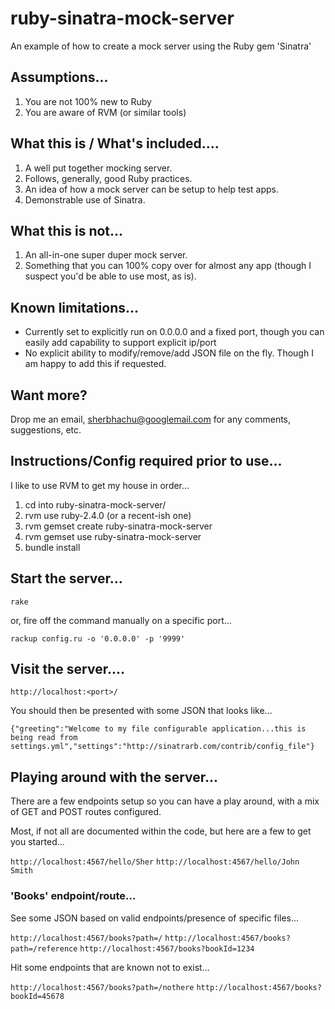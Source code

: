 # ruby-sinatra-mock-server
An example of how to create a mock server using the Ruby gem 'Sinatra'

## Assumptions...

 1. You are not 100% new to Ruby
 2. You are aware of RVM (or similar tools)

## What this is / What's included....

 1. A well put together mocking server.
 2. Follows, generally, good Ruby practices.
 3. An idea of how a mock server can be setup to help test apps.
 4. Demonstrable use of Sinatra.

## What this is not...

1. An all-in-one super duper mock server.
2. Something that you can 100% copy over for almost any app (though I suspect you'd be able to use most, as is).

## Known limitations...

 - Currently set to explicitly run on 0.0.0.0 and a fixed port, though you can easily add capability to support explicit ip/port
 - No explicit ability to modify/remove/add JSON file on the fly. Though I am happy to add this if requested.

## Want more?

Drop me an email, sherbhachu@googlemail.com for any comments, suggestions, etc.

## Instructions/Config required prior to use...

I like to use RVM to get my house in order...

1. cd into ruby-sinatra-mock-server/
2. rvm use ruby-2.4.0 (or a recent-ish one)
3. rvm gemset create ruby-sinatra-mock-server
4. rvm gemset use ruby-sinatra-mock-server
6. bundle install

## Start the server...

```rake```

or, fire off the command manually on a specific port...

```rackup config.ru -o '0.0.0.0' -p '9999'```


## Visit the server....

```http://localhost:<port>/```

You should then be presented with some JSON that looks like...

```
{"greeting":"Welcome to my file configurable application...this is being read from settings.yml","settings":"http://sinatrarb.com/contrib/config_file"}
```

## Playing around with the server...

There are a few endpoints setup so you can have a play around, with a mix of GET and POST routes configured.

Most, if not all are documented within the code, but here are a few to get you started...

```http://localhost:4567/hello/Sher```
```http://localhost:4567/hello/John Smith```

### 'Books' endpoint/route...

See some JSON based on valid endpoints/presence of specific files...

```http://localhost:4567/books?path=/```
```http://localhost:4567/books?path=/reference```
```http://localhost:4567/books?bookId=1234```

Hit some endpoints that are known not to exist...

```http://localhost:4567/books?path=/nothere```
```http://localhost:4567/books?bookId=45678```